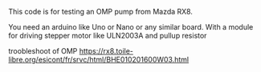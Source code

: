 This code is for testing an OMP pump from Mazda RX8.

You need an arduino like Uno or Nano or any similar board.
With a module for driving stepper motor like ULN2003A and pullup resistor

troobleshoot of OMP
https://rx8.toile-libre.org/esicont/fr/srvc/html/BHE010201600W03.html
